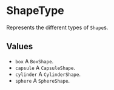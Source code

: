 <!--
category: reference
-->

ShapeType
===

Represents the different types of `Shape`s.

Values
---

- `box` A `BoxShape`.
- `capsule` A `CapsuleShape`.
- `cylinder` A `CylinderShape`.
- `sphere` A `SphereShape`.
